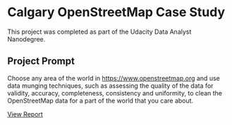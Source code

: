 # Calgary OpenStreetMap Case Study
This project was completed as part of the Udacity Data Analyst Nanodegree.

## Project Prompt
Choose any area of the world in https://www.openstreetmap.org and use data munging techniques, such as assessing the quality of the data for validity, accuracy, completeness, consistency and uniformity, to clean the OpenStreetMap data for a part of the world that you care about.

[View Report](report.md)
